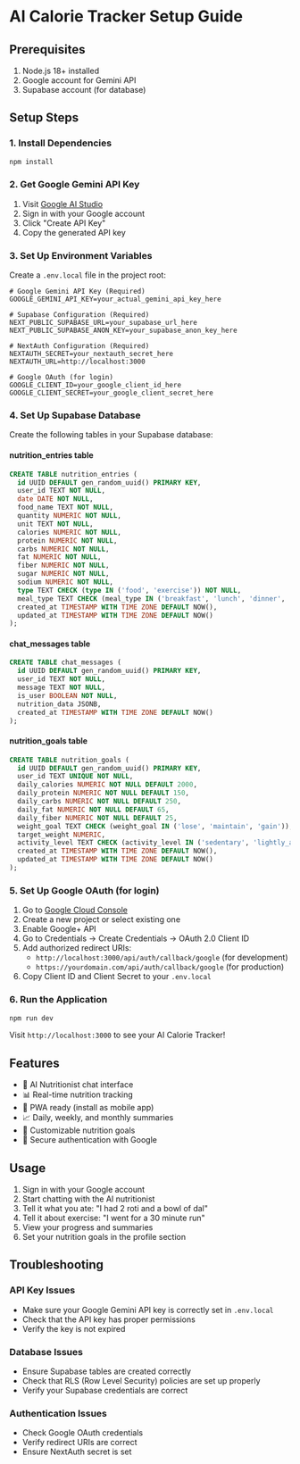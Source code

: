 # AI Calorie Tracker Setup Guide

## Prerequisites

1. Node.js 18+ installed
2. Google account for Gemini API
3. Supabase account (for database)

## Setup Steps

### 1. Install Dependencies

```bash
npm install
```

### 2. Get Google Gemini API Key

1. Visit [Google AI Studio](https://makersuite.google.com/app/apikey)
2. Sign in with your Google account
3. Click "Create API Key"
4. Copy the generated API key

### 3. Set Up Environment Variables

Create a `.env.local` file in the project root:

```env
# Google Gemini API Key (Required)
GOOGLE_GEMINI_API_KEY=your_actual_gemini_api_key_here

# Supabase Configuration (Required)
NEXT_PUBLIC_SUPABASE_URL=your_supabase_url_here
NEXT_PUBLIC_SUPABASE_ANON_KEY=your_supabase_anon_key_here

# NextAuth Configuration (Required)
NEXTAUTH_SECRET=your_nextauth_secret_here
NEXTAUTH_URL=http://localhost:3000

# Google OAuth (for login)
GOOGLE_CLIENT_ID=your_google_client_id_here
GOOGLE_CLIENT_SECRET=your_google_client_secret_here
```

### 4. Set Up Supabase Database

Create the following tables in your Supabase database:

#### nutrition_entries table
```sql
CREATE TABLE nutrition_entries (
  id UUID DEFAULT gen_random_uuid() PRIMARY KEY,
  user_id TEXT NOT NULL,
  date DATE NOT NULL,
  food_name TEXT NOT NULL,
  quantity NUMERIC NOT NULL,
  unit TEXT NOT NULL,
  calories NUMERIC NOT NULL,
  protein NUMERIC NOT NULL,
  carbs NUMERIC NOT NULL,
  fat NUMERIC NOT NULL,
  fiber NUMERIC NOT NULL,
  sugar NUMERIC NOT NULL,
  sodium NUMERIC NOT NULL,
  type TEXT CHECK (type IN ('food', 'exercise')) NOT NULL,
  meal_type TEXT CHECK (meal_type IN ('breakfast', 'lunch', 'dinner', 'snack')),
  created_at TIMESTAMP WITH TIME ZONE DEFAULT NOW(),
  updated_at TIMESTAMP WITH TIME ZONE DEFAULT NOW()
);
```

#### chat_messages table
```sql
CREATE TABLE chat_messages (
  id UUID DEFAULT gen_random_uuid() PRIMARY KEY,
  user_id TEXT NOT NULL,
  message TEXT NOT NULL,
  is_user BOOLEAN NOT NULL,
  nutrition_data JSONB,
  created_at TIMESTAMP WITH TIME ZONE DEFAULT NOW()
);
```

#### nutrition_goals table
```sql
CREATE TABLE nutrition_goals (
  id UUID DEFAULT gen_random_uuid() PRIMARY KEY,
  user_id TEXT UNIQUE NOT NULL,
  daily_calories NUMERIC NOT NULL DEFAULT 2000,
  daily_protein NUMERIC NOT NULL DEFAULT 150,
  daily_carbs NUMERIC NOT NULL DEFAULT 250,
  daily_fat NUMERIC NOT NULL DEFAULT 65,
  daily_fiber NUMERIC NOT NULL DEFAULT 25,
  weight_goal TEXT CHECK (weight_goal IN ('lose', 'maintain', 'gain')),
  target_weight NUMERIC,
  activity_level TEXT CHECK (activity_level IN ('sedentary', 'lightly_active', 'moderately_active', 'very_active', 'extremely_active')),
  created_at TIMESTAMP WITH TIME ZONE DEFAULT NOW(),
  updated_at TIMESTAMP WITH TIME ZONE DEFAULT NOW()
);
```

### 5. Set Up Google OAuth (for login)

1. Go to [Google Cloud Console](https://console.cloud.google.com/)
2. Create a new project or select existing one
3. Enable Google+ API
4. Go to Credentials → Create Credentials → OAuth 2.0 Client ID
5. Add authorized redirect URIs:
   - `http://localhost:3000/api/auth/callback/google` (for development)
   - `https://yourdomain.com/api/auth/callback/google` (for production)
6. Copy Client ID and Client Secret to your `.env.local`

### 6. Run the Application

```bash
npm run dev
```

Visit `http://localhost:3000` to see your AI Calorie Tracker!

## Features

- 🤖 AI Nutritionist chat interface
- 📊 Real-time nutrition tracking
- 📱 PWA ready (install as mobile app)
- 📈 Daily, weekly, and monthly summaries
- 🎯 Customizable nutrition goals
- 🔐 Secure authentication with Google

## Usage

1. Sign in with your Google account
2. Start chatting with the AI nutritionist
3. Tell it what you ate: "I had 2 roti and a bowl of dal"
4. Tell it about exercise: "I went for a 30 minute run"
5. View your progress and summaries
6. Set your nutrition goals in the profile section

## Troubleshooting

### API Key Issues
- Make sure your Google Gemini API key is correctly set in `.env.local`
- Check that the API key has proper permissions
- Verify the key is not expired

### Database Issues
- Ensure Supabase tables are created correctly
- Check that RLS (Row Level Security) policies are set up properly
- Verify your Supabase credentials are correct

### Authentication Issues
- Check Google OAuth credentials
- Verify redirect URIs are correct
- Ensure NextAuth secret is set 